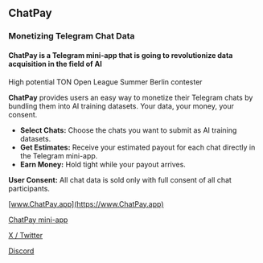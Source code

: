 ## ChatPay
### Monetizing Telegram Chat Data

#### ChatPay is a Telegram mini-app that is going to revolutionize data acquisition in the field of AI
High potential TON Open League Summer Berlin contester

**ChatPay** provides users an easy way to monetize their Telegram chats by bundling them into AI training datasets.
Your data, your money, your consent.

- **Select Chats:** Choose the chats you want to submit as AI training datasets.
- **Get Estimates:** Receive your estimated payout for each chat directly in the Telegram mini-app.
- **Earn Money:** Hold tight while your payout arrives.

**User Consent:** All chat data is sold only with full consent of all chat participants.

[www.ChatPay.app](https://www.ChatPay.app)

[ChatPay mini-app](https://t.me/chatpayapp_bot/chatpayapp)

[X / Twitter](https://x.com/chatpay_app)

[Discord](https://discord.gg/sNCfQcXk)
